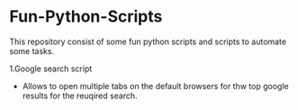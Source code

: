 # Fun-Python-Scripts
This repository consist of some fun python scripts and scripts to automate some tasks.

1.Google search script
  - Allows to open multiple tabs on the default browsers for thw top google results for the reuqired search.
